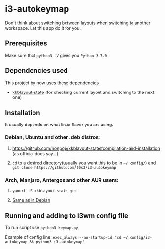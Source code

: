 # i3-autokeymap
Don't think about switching between layouts when switching to another workspace. Let this app do it for you.
## Prerequisites
Make sure that `python3 -V` gives you `Python 3.7.0`
## Dependencies used
This project by now uses these dependencies:
* [xkblayout-state](https://github.com/nonpop/xkblayout-state) (for checking current layout and switching to the next one)
## Installation
It usually depends on what linux flavor you are using.
### Debian, Ubuntu and other .deb distros:
1. https://github.com/nonpop/xkblayout-state#compilation-and-installation (as official docs say...)

2. `cd` to a desired directory(usually you want this to be in `~/.config/`) and `git clone https://github.com/f0s3/i3-autokeymap`
### Arch, Manjaro, Antergos and other AUR users:
1. `yaourt -S xkblayout-state-git`

2. [Same as in Debian](https://github.com/f0s3/i3-autokeymap#)
## Running and adding to i3wm config file
To run script use `python3 keymap.py`

Example of config line: `exec_always --no-startup-id "cd ~/.config/i3-autokeymap && python3 i3-autokeymap"`
